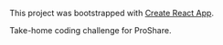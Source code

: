 This project was bootstrapped with [Create React App](https://github.com/facebook/create-react-app).

Take-home coding challenge for ProShare.